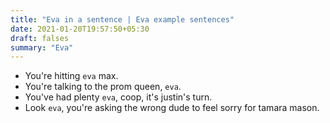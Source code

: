 ```yaml
---
title: "Eva in a sentence | Eva example sentences"
date: 2021-01-20T19:57:50+05:30
draft: falses
summary: "Eva"
---
```

- You're hitting `eva` max.
- You're talking to the prom queen, `eva`.
- You've had plenty `eva`, coop, it's justin's turn.
- Look `eva`, you're asking the wrong dude to feel sorry for tamara mason.
                 
